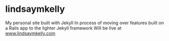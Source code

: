 # lindsaymkelly
My personal site built with Jekyll
In process of moving over features built on a Rails app to the lighter Jekyll framework
Will be live at www.lindsaymkelly.com
